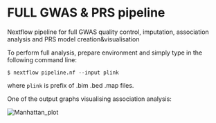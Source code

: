 # FULL GWAS & PRS pipeline
Nextflow pipeline for full GWAS quality control, imputation, association analysis and PRS model creation&amp;visualisation

To perform full analysis, prepare environment and simply type in the following command line:

```$ nextflow pipeline.nf --input plink```

where ```plink``` is prefix of .bim .bed .map files.

One of the output graphs visualising association analysis:

![Manhattan_plot](https://github.com/raimondsre/GWAS-PRS-Piepeline/blob/master/github_example.png?raw=true)

